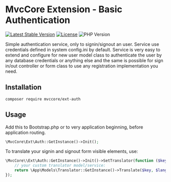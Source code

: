 # MvcCore Extension - Basic Authentication

[![Latest Stable Version](https://img.shields.io/badge/Stable-v4.3.1-brightgreen.svg?style=plastic)](https://github.com/mvccore/ext-auth/releases)
[![License](https://img.shields.io/badge/Licence-BSD-brightgreen.svg?style=plastic)](https://mvccore.github.io/docs/mvccore/4.0.0/LICENCE.md)
![PHP Version](https://img.shields.io/badge/PHP->=5.3-brightgreen.svg?style=plastic)

Simple authentication service, only to signin/signout an user. Service use  credentials defined in system config.ini by default. Service is very easy to extend and configure for new user model class to authenticate the user by any database credentials or anything else and the same is possible for sign in/out controller or form class to use any registration implementation you need.

## Installation
```shell
composer require mvccore/ext-auth
```

## Usage
Add this to Bootstrap.php or to very application beginning, before application routing.
```php
\MvcCore\Ext\Auth::GetInstance()->Init();
```

To translate your signin and signout form visible elements, use:
```php
\MvcCore\\Ext\Auth::GetInstance()->Init()->SetTranslator(function ($key, $lang = NULL) {
	// your custom translator model/service:
	return \App\Models\Translator::GetInstance()->Translate($key, $lang);
});
```
